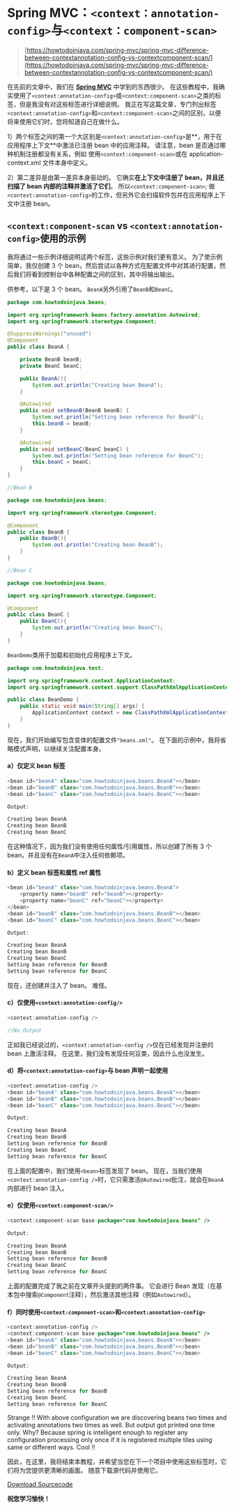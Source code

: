 # Spring MVC：`<context：annotation-config>`与`<context：component-scan>`

> [https://howtodoinjava.com/spring-mvc/spring-mvc-difference-between-contextannotation-config-vs-contextcomponent-scan/](https://howtodoinjava.com/spring-mvc/spring-mvc-difference-between-contextannotation-config-vs-contextcomponent-scan/)

在先前的文章中，我们在 [**Spring MVC**](//howtodoinjava.com) 中学到的东西很少。 在这些教程中，我确实使用了`<context:annotation-config>`或`<context:component-scan>`之类的标签，但是我没有对这些标签进行详细说明。 我正在写这篇文章，专门列出标签`<context:annotation-config>`和`<context:component-scan>`之间的区别，以便将来使用它们时，您将知道自己在做什么。

1）两个标签之间的第一个大区别是`<context:annotation-config>`是**，用于在应用程序上下文**中激活已注册 bean 中的应用注释。 请注意，bean 是否通过哪种机制注册都没有关系，例如 使用`<context:component-scan>`或在 application-context.xml 文件本身中定义。

2）第二差异是由第一差异本身驱动的。 它确实**在上下文中注册了 bean，并且还扫描了 bean 内部的注释并激活了它们**。 所以`<context:component-scan>`; 做`<context:annotation-config>`的工作，但另外它会扫描软件包并在应用程序上下文中注册 bean。

## `<context:component-scan` vs `<context:annotation-config>`使用的示例

我将通过一些示例详细说明这两个标签，这些示例对我们更有意义。 为了使示例简单，我仅创建 3 个 bean，然后尝试以各种方式在配置文件中对其进行配置，然后我们将看到控制台中各种配置之间的区别，其中将输出输出。

供参考，以下是 3 个 bean。 `BeanA`另外引用了`BeanB`和`BeanC`。

```java
package com.howtodoinjava.beans;

import org.springframework.beans.factory.annotation.Autowired;
import org.springframework.stereotype.Component;

@SuppressWarnings("unused")
@Component
public class BeanA {

	private BeanB beanB;
	private BeanC beanC;

	public BeanA(){
		System.out.println("Creating bean BeanA");
	}

	@Autowired
	public void setBeanB(BeanB beanB) {
		System.out.println("Setting bean reference for BeanB");
		this.beanB = beanB;
	}

	@Autowired
	public void setBeanC(BeanC beanC) {
		System.out.println("Setting bean reference for BeanC");
		this.beanC = beanC;
	}
}

//Bean B

package com.howtodoinjava.beans;

import org.springframework.stereotype.Component;

@Component
public class BeanB {
	public BeanB(){
		System.out.println("Creating bean BeanB");
	}
}

//Bean C

package com.howtodoinjava.beans;

import org.springframework.stereotype.Component;

@Component
public class BeanC {
	public BeanC(){
		System.out.println("Creating bean BeanC");
	}
}

```

`BeanDemo`类用于加载和初始化应用程序上下文。

```java
package com.howtodoinjava.test;

import org.springframework.context.ApplicationContext;
import org.springframework.context.support.ClassPathXmlApplicationContext;

public class BeanDemo {
	public static void main(String[] args) {
		ApplicationContext context = new ClassPathXmlApplicationContext("classpath:beans.xml");
	}
}

```

现在，我们开始编写包含变体的配置文件`"beans.xml"`。 在下面的示例中，我将省略模式声明，以继续关注配置本身。

#### a）仅定义 bean 标签

```java
<bean id="beanA" class="com.howtodoinjava.beans.BeanA"></bean>
<bean id="beanB" class="com.howtodoinjava.beans.BeanB"></bean>
<bean id="beanC" class="com.howtodoinjava.beans.BeanC"></bean>

Output:

Creating bean BeanA
Creating bean BeanB
Creating bean BeanC

```

在这种情况下，因为我们没有使用任何属性/引用属性，所以创建了所有 3 个 bean，并且没有在`BeanA`中注入任何依赖项。

#### b）定义 bean 标签和属性 ref 属性

```java
<bean id="beanA" class="com.howtodoinjava.beans.BeanA">
	<property name="beanB" ref="beanB"></property>
	<property name="beanC" ref="beanC"></property>
</bean>
<bean id="beanB" class="com.howtodoinjava.beans.BeanB"></bean>
<bean id="beanC" class="com.howtodoinjava.beans.BeanC"></bean>

Output:

Creating bean BeanA
Creating bean BeanB
Creating bean BeanC
Setting bean reference for BeanB
Setting bean reference for BeanC

```

现在，还创建并注入了 bean。 难怪。

#### c）仅使用`<context:annotation-config/>`

```java
<context:annotation-config />

//No Output

```

正如我已经说过的，`<context:annotation-config />`仅在已经发现并注册的 bean 上激活注释。 在这里，我们没有发现任何豆类，因此什么也没发生。

#### d）将`<context:annotation-config>`与 bean 声明一起使用

```java
<context:annotation-config />
<bean id="beanA" class="com.howtodoinjava.beans.BeanA"></bean>
<bean id="beanB" class="com.howtodoinjava.beans.BeanB"></bean>
<bean id="beanC" class="com.howtodoinjava.beans.BeanC"></bean>

Output:

Creating bean BeanA
Creating bean BeanB
Setting bean reference for BeanB
Creating bean BeanC
Setting bean reference for BeanC

```

在上面的配置中，我们使用`<bean>`标签发现了 bean。 现在，当我们使用`<context:annotation-config />`时，它只需激活`@Autowired`批注，就会在`BeanA`内部进行 bean 注入。

#### e）仅使用`<context:component-scan/>`

```java
<context:component-scan base-package="com.howtodoinjava.beans" />

Output:

Creating bean BeanA
Creating bean BeanB
Setting bean reference for BeanB
Creating bean BeanC
Setting bean reference for BeanC

```

上面的配置完成了我之前在文章开头提到的两件事。 它会进行 Bean 发现（在基本包中搜索`@Component`注释），然后激活其他注释（例如`Autowired`）。

#### f）同时使用`<context:component-scan>`和`<context:annotation-config>`

```java
<context:annotation-config />
<context:component-scan base-package="com.howtodoinjava.beans" />
<bean id="beanA" class="com.howtodoinjava.beans.BeanA"></bean>
<bean id="beanB" class="com.howtodoinjava.beans.BeanB"></bean>
<bean id="beanC" class="com.howtodoinjava.beans.BeanC"></bean>

Output:

Creating bean BeanA
Creating bean BeanB
Setting bean reference for BeanB
Creating bean BeanC
Setting bean reference for BeanC

```

Strange !! With above configuration we are discovering beans two times and activating annotations two times as well. But output got printed one time only. Why? Because spring is intelligent enough to register any configuration processing only once if it is registered multiple tiles using same or different ways. Cool !!

因此，在这里，我将结束本教程，并希望当您在下一个项目中使用这些标签时，它们将为您提供更清晰的画面。 随意下载源代码并使用它。

[Download Sourcecode](https://drive.google.com/file/d/0B7yo2HclmjI4dHFyeU9JVjFsa2s/edit?usp=sharing)

**祝您学习愉快！**